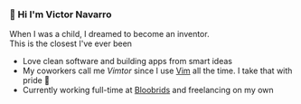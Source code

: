 ### 👋 Hi I'm Victor Navarro

When I was a child, I dreamed to become an inventor.
<br />This is the closest I've ever been

- Love clean software and building apps from smart ideas
- My coworkers call me *Vimtor* since I use [Vim](https://plugins.jetbrains.com/plugin/164-ideavim) all the time. I take that with pride 💅
- Currently working full-time at [Bloobrids](https://www.bloobirds.com/) and freelancing on my own
